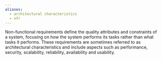 ```yaml
---
aliases:
  - architectural characteristics
  - nfr
---
```

Non-functional requirements define the quality attributes and constraints of a system, focusing on how the system performs its tasks rather than what tasks it performs. These requirements are sometimes referred to as architectural characteristics and include aspects such as performance, security, scalability, reliability, availability and usability.